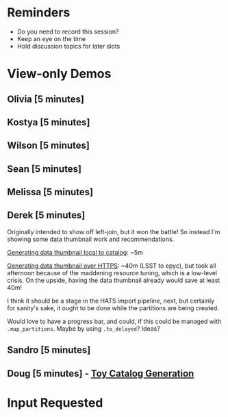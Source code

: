 # Reminders

- Do you need to record this session?
- Keep an eye on the time
- Hold discussion topics for later slots

# View-only Demos

## Olivia [5 minutes]
## Kostya [5 minutes]
## Wilson [5 minutes]
## Sean [5 minutes]
## Melissa [5 minutes]
## Derek [5 minutes]

Originally intended to show off left-join, but it won the battle!  So
instead I'm showing some data thumbnail work and recommendations.

[Generating data thumbnail local to
catalog](local_data_thumbnail.ipynb): ~5m

[Generating data thumbnail over HTTPS](remote_data_thumbnail.ipynb):
~40m (LSST to epyc), but took all afternoon because of the maddening
resource tuning, which is a low-level crisis.  On the upside, having
the data thumbnail already would save at least 40m!

I think it should be a stage in the HATS import pipeline, next, but
certainly for sanity's sake, it ought to be done while the partitions
are being created.

Would love to have a progress bar, and could, if this could be managed
with `.map_partitions`.  Maybe by using `.to_delayed`?  Ideas?

## Sandro [5 minutes]
## Doug [5 minutes] - [Toy Catalog Generation](./catalog_generation.ipynb)


# Input Requested
